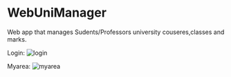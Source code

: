 # WebUniManager

Web app that manages Sudents/Professors university couseres,classes and marks.

Login:
![login](https://user-images.githubusercontent.com/47884152/149982822-7f91e208-c990-47dd-b691-6014e931284a.png)


Myarea:
![myarea](https://user-images.githubusercontent.com/47884152/149983164-daad2cd2-507c-4adf-a5ca-f608d36ea25e.png)

